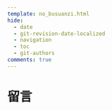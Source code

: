 ```yaml
---
template: no_busuanzi.html
hide:
  - date
  - git-revision-date-localized
  - navigation
  - toc
  - git-authors
comments: true
---
```




# 留言
